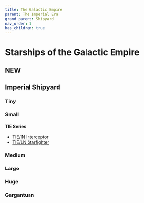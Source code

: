 ```yaml
---
title: The Galactic Empire
parent: The Imperial Era
grand_parent: Shipyard
nav_order: 1
has_children: true
---
```


# Starships of the Galactic Empire

## NEW

## Imperial Shipyard

### Tiny


### Small
#### TIE Series
- [TIE/IN Interceptor](https://drakeryzer.github.io/DrakeSW5E/Starships/Shipyard/Imperial%20Era/The%20Galactic%20Empire/Small/Index.html#tiein-interceptor)
- [TIE/LN Starfighter](https://drakeryzer.github.io/DrakeSW5E/Starships/Shipyard/Imperial%20Era/The%20Galactic%20Empire/Small/Index.html#tieln-starfighter)

### Medium


### Large


### Huge


### Gargantuan
